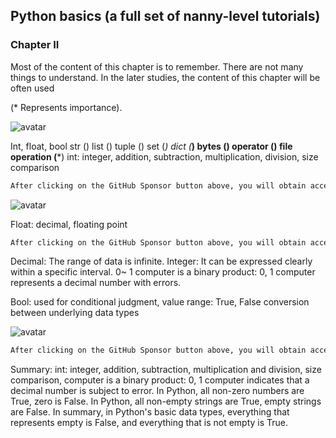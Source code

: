##  Python basics (a full set of nanny-level tutorials) 

###  Chapter II 

Most of the content of this chapter is to remember. There are not many things to understand. In the later studies, the content of this chapter will be often used 

(* Represents importance). 

![avatar]( f4c784aec8e24d6c95790d74940b6871.png) 

  Int, float, bool str () list () tuple () set (*) dict (***) bytes () operator () file operation (***) int: integer, addition, subtraction, multiplication, division, size comparison  

 ```python  
After clicking on the GitHub Sponsor button above, you will obtain access permissions to my private code repository ( https://github.com/slowlon/my_code_bar ) to view this blog code. By searching the code number of this blog, you can find the code you need, code number is: 2024020309574596145
 ```  
![avatar]( 5121f987d0be4d1c8f16c4f8fbd4fba6.png) 

 Float: decimal, floating point   

 ```python  
After clicking on the GitHub Sponsor button above, you will obtain access permissions to my private code repository ( https://github.com/slowlon/my_code_bar ) to view this blog code. By searching the code number of this blog, you can find the code you need, code number is: 2024020309574596145
 ```  
Decimal: The range of data is infinite. Integer: It can be expressed clearly within a specific interval. 0~ 1 computer is a binary product: 0, 1 computer represents a decimal number with errors. 

Bool: used for conditional judgment, value range: True, False conversion between underlying data types 

![avatar]( 882ad453af8a461aa64d75feda8bf03c.png) 

 ```python  
After clicking on the GitHub Sponsor button above, you will obtain access permissions to my private code repository ( https://github.com/slowlon/my_code_bar ) to view this blog code. By searching the code number of this blog, you can find the code you need, code number is: 2024020309574596145
 ```  
Summary: int: integer, addition, subtraction, multiplication and division, size comparison, computer is a binary product: 0, 1 computer indicates that a decimal number is subject to error. In Python, all non-zero numbers are True, zero is False. In Python, all non-empty strings are True, empty strings are False. In summary, in Python's basic data types, everything that represents empty is False, and everything that is not empty is True. 

